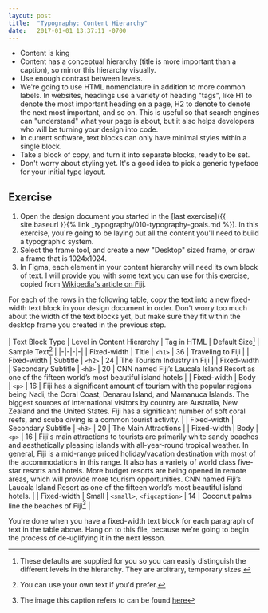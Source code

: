 ```yaml
---
layout: post
title:  "Typography: Content Hierarchy"
date:   2017-01-01 13:37:11 -0700
---
```

* Content is king
* Content has a conceptual hierarchy (title is more important than a caption), so mirror this hierarchy visually.
* Use enough contrast between levels.
* We're going to use HTML nomenclature in addition to more common labels. In websites, headings use a variety of heading "tags", like H1 to denote the most important heading on a page, H2 to denote to denote the next most important, and so on. This is useful so that search engines can "understand" what your page is about, but it also helps developers who will be turning your design into code.
* In current software, text blocks can only have minimal styles within a single block.
* Take a block of copy, and turn it into separate blocks, ready to be set.
* Don't worry about styling yet. It's a good idea to pick a generic typeface for your initial type layout.

<!--more-->
## Exercise
1. Open the design document you started in the [last exercise]({{ site.baseurl }}{% link _typography/010-typography-goals.md %}). In this exercise, you're going to be laying out all the content you'll need to build a typographic system.
2. Select the <span data-keyCombo="frame">frame tool</span>, and create a new "Desktop" sized frame, or draw a frame that is 1024x1024.
3. In Figma, each element in your content hierarchy will need its own block of text. I will provide you with some text you can use for this exercise, copied from [Wikipedia's article on Fiji](https://en.wikipedia.org/wiki/Fiji#Tourism).

For each of the rows in the following table, copy the text into a new fixed-width text block in your design document in order. Don't worry too much about the width of the text blocks yet, but make sure they fit within the desktop frame you created in the previous step.

| Text Block Type | Level in Content Hierarchy | Tag in HTML | Default Size[^1] | Sample Text[^2] |
|-|-|-|-|
| Fixed-width | Title | `<h1>` | 36 | Traveling to Fiji |
| Fixed-width | Subtitle | `<h2>` | 24 | The Tourism Industry in Fiji |
| Fixed-width | Secondary Subtitle | `<h3>` | 20 | CNN named Fiji’s Laucala Island Resort as one of the fifteen world’s most beautiful island hotels |
| Fixed-width | Body | `<p>` | 16 | Fiji has a significant amount of tourism with the popular regions being Nadi, the Coral Coast, Denarau Island, and Mamanuca Islands. The biggest sources of international visitors by country are Australia, New Zealand and the United States. Fiji has a significant number of soft coral reefs, and scuba diving is a common tourist activity. |
| Fixed-width | Secondary Subtitle | `<h3>` | 20 | The Main Attractions |
| Fixed-width | Body | `<p>` | 16 | Fiji's main attractions to tourists are primarily white sandy beaches and aesthetically pleasing islands with all-year-round tropical weather. In general, Fiji is a mid-range priced holiday/vacation destination with most of the accommodations in this range. It also has a variety of world class five-star resorts and hotels. More budget resorts are being opened in remote areas, which will provide more tourism opportunities. CNN named Fiji’s Laucala Island Resort as one of the fifteen world’s most beautiful island hotels. |
| Fixed-width | Small | `<small>`, `<figcaption>` | 14 | Coconut palms line the beaches of Fiji[^3] |

[^1]: These defaults are supplied for you so you can easily distinguish the different levels in the hierarchy. They are arbitrary, temporary sizes.
[^2]: You can use your own text if you'd prefer.
[^3]: The image this caption refers to can be found [here](https://en.wikipedia.org/wiki/Fiji#/media/File:The_Point_(Fiji).jpg)

You're done when you have a fixed-width text block for each paragraph of text in the table above. Hang on to this file, because we're going to begin the process of de-uglifying it in the next lesson.
